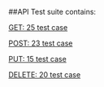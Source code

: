 ##API Test suite contains:

[GET: 25 test case](testscenarios/GET.md)

[POST: 23 test case](testscenarios/POST.md)

[PUT: 15 test case](testscenarios/PUT.md)

[DELETE: 20 test case](testscenarios/DELETE.md)
